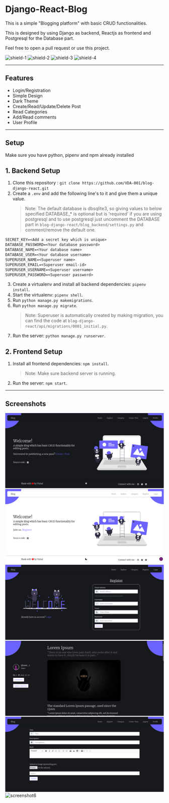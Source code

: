 # Django-React-Blog

This is a simple "Blogging platform" with basic CRUD functionalities.

This is designed by using Django as backend, Reactjs as frontend and Postgresql for the Database part.

Feel free to open a pull request or use this project.

![shield-1](https://img.shields.io/github/license/VDA-001/blog-django-react?style=for-the-badge)
![shield-2](https://img.shields.io/github/languages/count/VDA-001/blog-django-react?style=for-the-badge)
![shield-3](https://img.shields.io/github/languages/top/VDA-001/blog-django-react?style=for-the-badge)
![shield-4](https://img.shields.io/tokei/lines/github/VDA-001/blog-django-react?style=for-the-badge)

---

## Features

- Login/Registration
- Simple Design
- Dark Theme
- Create/Read/Update/Delete Post
- Read Categories
- Add/Read comments
- User Profile

---

## Setup

Make sure you have python, pipenv and npm already installed

## 1. Backend Setup

1. Clone this repository : `git clone https://github.com/VDA-001/blog-django-react.git`
2. Create a `.env` and add the following line's to it and give them a unique value.
   > Note: The default database is dbsqlite3, so giving values to below specified DATABASE\_\* is optional but is 'required' if you are using postgresql and to use postgresql just uncomment the DATABASE part in `blog-django-react/blog_backend/settings.py` and comment/remove the default one.

```
SECRET_KEY=<Add a secret key which is unique>
DATABASE_PASSWORD=<Your database password>
DATABASE_NAME=<Your database name>
DATABASE_USER=<Your database username>
SUPERUSER_NAME=<Superuser name>
SUPERUSER_EMAIL=<Superuser email-id>
SUPERUSER_USERNAME=<Superuser username>
SUPERUSER_PASSWORD=<Superuser password>
```

3. Create a virtualenv and install all backend dependencies: `pipenv install`.
4. Start the virtualenv: `pipenv shell`.
5. Run `python manage.py makemigrations`.
6. Run `python manage.py migrate`.
   > Note: Superuser is automatically created by making migration, you can find the code at `blog-django-react/api/migrations/0001_initial.py`.
7. Run the server: `python manage.py runserver`.

## 2. Frontend Setup

1. Install all frontend dependencies: `npm install`.
   > Note: Make sure backend server is running.
2. Run the server: `npm start`.

---

## Screenshots

![screenshot1](./blog_backend/media/images/Screenshot-1.png)
![screenshot2](./blog_backend/media/images/Screenshot-2.png)
![screenshot3](./blog_backend/media/images/Screenshot-3.png)
![screenshot4](./blog_backend/media/images/Screenshot-4.png)
![screenshot5](./blog_backend/media/images/Screenshot-5.png)
![screenshot6](./blog_backend/media/images/Screenshot-6.png)
